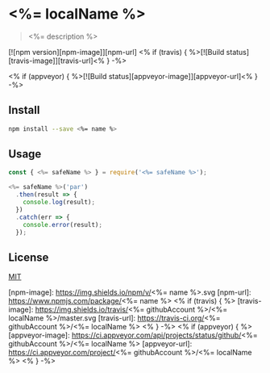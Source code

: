 # <%= localName %>

> <%= description %>

[![npm version][npm-image]][npm-url]
<% if (travis) { %>[![Build status][travis-image]][travis-url]<% } -%>

<% if (appveyor) { %>[![Build status][appveyor-image]][appveyor-url]<% } -%>


## Install

```sh
npm install --save <%= name %>
```

## Usage

```js
const { <%= safeName %> } = require('<%= safeName %>');

<%= safeName %>('par')
  .then(result => {
    console.log(result);
  })
  .catch(err => {
    console.error(result);
  });
```

## License

[MIT](LICENSE)

[npm-image]: https://img.shields.io/npm/v/<%= name %>.svg
[npm-url]: https://www.npmjs.com/package/<%= name %>
<% if (travis) { %>
[travis-image]: https://img.shields.io/travis/<%= githubAccount %>/<%= localName %>/master.svg
[travis-url]: https://travis-ci.org/<%= githubAccount %>/<%= localName %>
<% } -%>
<% if (appveyor) { %>
[appveyor-image]: https://ci.appveyor.com/api/projects/status/github/<%= githubAccount %>/<%= localName %>
[appveyor-url]: https://ci.appveyor.com/project/<%= githubAccount %>/<%= localName %>
<% } -%>
